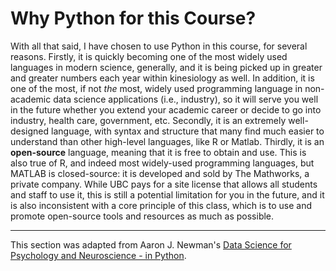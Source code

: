 # Why Python for this Course?

With all that said, I have chosen to use Python in this course, for several reasons. Firstly, it is quickly becoming one of the most widely used languages in modern science, generally, and it is being picked up in greater and greater numbers each year within kinesiology as well. In addition, it is one of the  most, if not *the* most, widely used programming language in non-academic data science applications (i.e., industry), so it will serve you well in the future whether you extend your academic career or decide to go into industry, health care, government, etc. Secondly, it is an extremely well-designed language, with syntax and structure that many find much easier to understand than other high-level languages, like R or Matlab. Thirdly, it is an **open-source** language, meaning that it is free to obtain and use. This is also true of R, and indeed most widely-used programming languages, but MATLAB is closed-source: it is developed and sold by The Mathworks, a private company. While UBC pays for a site license that allows all students and staff to use it, this is still a potential limitation for you in the future, and it is also inconsistent with a core principle of this class, which is to use and promote open-source tools and resources as much as possible.

---
This section was adapted from Aaron J. Newman's [Data Science for Psychology and Neuroscience - in Python](https://neuraldatascience.io/intro.html).